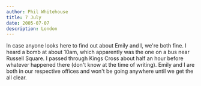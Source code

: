 ```yaml
---
author: Phil Whitehouse
title: 7 July
date: 2005-07-07
description: London
---
```


In case anyone looks here to find out about Emily and I, we're both fine. I heard a bomb at about 10am, which apparently was the one on a bus near Russell Square. I passed through Kings Cross about half an hour before whatever happened there (don't know at the time of writing). Emily and I are both in our respective offices and won't be going anywhere until we get the all clear.
